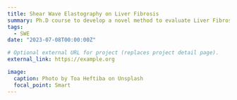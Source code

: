 ```yaml
---
title: Shear Wave Elastography on Liver Fibrosis
summary: Ph.D course to develop a novel method to evaluate Liver Fibrosis using Shear Wave Elastography (SWE).
tags:
  - SWE
date: "2023-07-08T00:00:00Z"

# Optional external URL for project (replaces project detail page).
external_link: https://example.org

image:
  caption: Photo by Toa Heftiba on Unsplash
  focal_point: Smart
---
```

